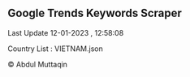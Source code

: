 

## Google Trends Keywords Scraper 
 
Last Update 12-01-2023 , 12:58:08

Country List :
VIETNAM.json



© Abdul Muttaqin 
